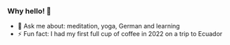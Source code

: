 ### Why hello! 👋

- 💬 Ask me about: meditation, yoga, German and learning
- ⚡ Fun fact: I had my first full cup of coffee in 2022 on a trip to Ecuador

<!--
**mike-pool/mike-pool** is a ✨ _special_ ✨ repository because its `README.md` (this file) appears on your GitHub profile.

Here are some ideas to get you started:

- 🔭 I’m currently working on ...
- 🌱 I’m currently learning ...
- 👯 I’m looking to collaborate on ...
- 🤔 I’m looking for help with ...
- 💬 Ask me about ...
- 📫 How to reach me: ...
- 😄 Pronouns: ...
- ⚡ Fun fact: ...
-->
